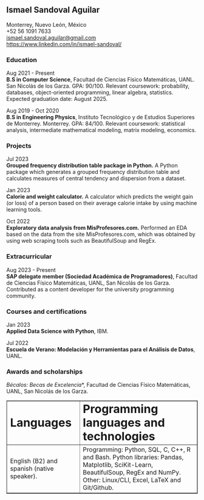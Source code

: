 ## Ismael Sandoval Aguilar

Monterrey, Nuevo León, México\
+52 56 1091 7633\
ismael.sandoval.aguilar@gmail.com\
https://www.linkedin.com/in/ismael-sandoval/

### Education
                  
Aug 2021 - Present\
**B.S in Computer Science**, Facultad de Ciencias Físico Matemáticas, UANL. San Nicolás de los Garza. GPA: 90/100. Relevant coursework: probability, databases, object-oriented programming, linear algebra, statistics. Expected graduation date: August 2025.

Aug 2019 - Oct 2020\
**B.S in Engineering Physics**, Instituto Tecnológico y de Estudios Superiores de Monterrey. Monterrey. GPA: 84/100. Relevant coursework: statistical analysis, intermediate mathematical modeling, matrix modeling, economics.

### Projects

Jul 2023\
**Grouped frequency distribution table package in Python.** A Python package which generates a grouped frequency distribution table and calculates measures of central tendency and dispersion from a dataset.

Jan 2023\
**Calorie and weight calculator.** A calculator which predicts the weight gain (or loss) of a person based on their average calorie intake by using machine learning tools.

Oct 2022\
**Exploratory data analysis from MisProfesores.com.** Performed an EDA based on the data from the site MisProfesores.com, which was obtained by using web scraping tools such as BeautifulSoup and RegEx.

### Extracurricular 

Aug 2023 - Present\
**SAP delegate member (Sociedad Académica de Programadores)**, Facultad de Ciencias Físico Matemáticas, UANL, San Nicolás de los Garza. Contributed as a content developer for the university programming community.

[comment]: <### Programming languages and technologies  **Programming**: Python, SQL, C, C++, R and Bash.\ **Python libraries**: Pandas, Matplotlib, SciKit-Learn, BeautifulSoup, RegEx and NumPy.\ **Other**: Linux/CLI, Excel, LaTeX and Git/Github.> 

### Courses and certifications

Jan 2023\
**Applied Data Science with Python**, IBM.

Jul 2022\
**Escuela de Verano: Modelación y Herramientas para el Análisis de Datos**, UANL.

[comment]: <Jan 2022\ **Data Analysis with Python**, FreeCodeCamp > 

### Awards and scholarships 

*Bécalos: Becas de Excelencia**, Facultad de Ciencias Físico Matemáticas, UANL, San Nicolás de los Garza. 

<table border="1">
 <tr>
    <td><b style="font-size:30px">Languages</b></td>
    <td><b style="font-size:30px">Programming languages and technologies</b></td>
 </tr>
 <tr>
    <td>English (B2) and spanish (native speaker).</td>
    <td>Programming: Python, SQL, C, C++, R and Bash.
    Python libraries: Pandas, Matplotlib, SciKit-Learn, BeautifulSoup, RegEx and NumPy.
    Other: Linux/CLI, Excel, LaTeX and Git/Github.</td>
 </tr>
</table>

